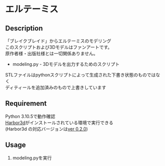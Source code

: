 エルテーミス
====

## Description

「ブレイクブレイド」からエルテーミスのモデリング  
このスクリプトおよび3Dモデルはファンアートです。  
原作者様・出版社様とは一切関係ありません。


* modeling.py - 3Dモデルを出力するためのスクリプト

STLファイルはpythonスクリプトによって生成された下書き状態のものではなく  
ディティールを追加済みのもので上書きしています

## Requirement

Python 3.10.5で動作確認  
[Harbor3d](https://github.com/MarataUni/Harbor3d)がインストールされている環境で実行できる  
(Harbor3d の対応バージョンは[ver 0.2.0](https://github.com/MurataUni/Harbor3d/releases/tag/v_0_2_0))

## Usage

1. modeling.pyを実行
